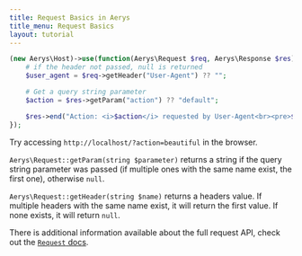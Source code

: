 ```yaml
---
title: Request Basics in Aerys
title_menu: Request Basics
layout: tutorial
---
```


```php
(new Aerys\Host)->use(function(Aerys\Request $req, Aerys\Response $res) {
	# if the header not passed, null is returned
	$user_agent = $req->getHeader("User-Agent") ?? "";

	# Get a query string parameter
	$action = $res->getParam("action") ?? "default";

	$res->end("Action: <i>$action</i> requested by User-Agent<br><pre>$user_agent</pre>");
});
```

Try accessing `http://localhost/?action=beautiful` in the browser.

`Aerys\Request::getParam(string $parameter)` returns a string if the query string parameter was passed (if multiple ones with the same name exist, the first one), otherwise `null`.

`Aerys\Request::getHeader(string $name)` returns a headers value. If multiple headers with the same name exist, it will return the first value. If none exists, it will return `null`.

There is additional information available about the full request API, check out the [`Request` docs](../contents/classes/request.html).
